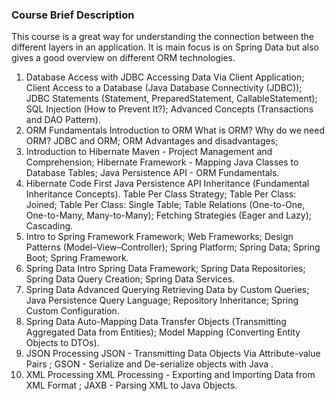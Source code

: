 ### Course Brief Description
This course is a great way for understanding the connection between the different layers in an application. It is main focus is on Spring Data but also gives a good overview on different ORM technologies.

1. Database Access with JDBC
 Accessing Data Via Client Application;
 Client Access to a Database (Java Database Connectivity (JDBC));
 JDBC Statements (Statement, PreparedStatement, CallableStatement);
 SQL Injection (How to Prevent It?);
 Advanced Concepts (Transactions and DAO Pattern).
2. ORM Fundamentals
 Introduction to ORM
 What is ORM?
 Why do we need ORM?
 JDBC and ORM;
 ORM Advantages and disadvantages;
3. Introduction to Hibernate
 Maven - Project Management and Comprehension;
 Hibernate Framework - Mapping Java Classes to Database Tables;
 Java Persistence API - ORM Fundamentals.
4. Hibernate Code First
 Java Persistence API Inheritance (Fundamental Inheritance Concepts).
 Table Per Class Strategy;
 Table Per Class: Joined;
 Table Per Class: Single Table;
 Table Relations (One-to-One, One-to-Many, Many-to-Many);
 Fetching Strategies (Eager and Lazy);
 Cascading.
5. Intro to Spring Framework
 Framework;
 Web Frameworks;
 Design Patterns (Model–View–Controller);
 Spring Platform;
 Spring Data;
 Spring Boot;
 Spring Framework.
6. Spring Data Intro
 Spring Data Framework;
 Spring Data Repositories;
 Spring Data Query Creation;
 Spring Data Services.
7. Spring Data Advanced Querying
 Retrieving Data by Custom Queries;
 Java Persistence Query Language;
 Repository Inheritance;
 Spring Custom Configuration.
8. Spring Data Auto-Mapping
 Data Transfer Objects (Transmitting Aggregated Data from Entities);
 Model Mapping (Converting Entity Objects to DTOs).
9. JSON Processing
 JSON - Transmitting Data Objects Via Attribute-value Pairs ;
 GSON - Serialize and De-serialize objects with Java .
10. XML Processing
 XML Processing - Exporting and Importing Data from XML Format ;
 JAXB - Parsing XML to Java Objects.
